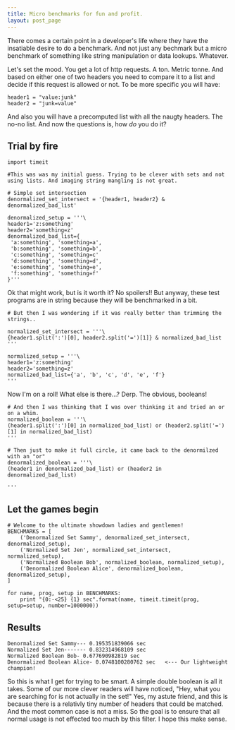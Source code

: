 ```yaml
---
title: Micro benchmarks for fun and profit.
layout: post_page
---
```

There comes a certain point in a developer's life where they have the insatiable desire to do a benchmark. And not just any bechmark but a micro benchmark of something like string manipulation or data lookups. Whatever.  

Let's set the mood. You get a lot of http requests. A ton. Metric tonne. And based on either one of two headers you need to compare it to a list and decide if this request is allowed or not. To be more specific you will have:

    header1 = "value:junk"
    header2 = "junk=value"
    
And also you will have a precomputed list with all the naugty headers. The no-no list. And now the questions is, how *do* you do it?

## Trial by fire

    import timeit
    
    #This was was my initial guess. Trying to be clever with sets and not using lists. And imaging string mangling is not great.
    
    # Simple set intersection
    denormalized_set_intersect = '{header1, header2} & denormalized_bad_list' 
    
    denormalized_setup = '''\
    header1='z:something'
    header2='something=z'
    denormalized_bad_list={
     'a:something', 'something=a',
     'b:something', 'something=b',
     'c:something', 'something=c'
     'd:something', 'something=d',
     'e:something', 'something=e',
     'f:something', 'something=f'
    }'''

    
Ok that might work, but is it worth it? No spoilers!! But anyway, these test programs are in string because they will be benchmarked in a bit.

    # But then I was wondering if it was really better than trimming the strings..

    normalized_set_intersect = '''\
    {header1.split(':')[0], header2.split('=')[1]} & normalized_bad_list  
    '''

    normalized_setup = '''\
    header1='z:something'
    header2='something=z'
    normalized_bad_list={'a', 'b', 'c', 'd', 'e', 'f'}
    '''
    
    
Now I'm on a roll! What else is there...? Derp. The obvious, booleans!

    # And then I was thinking that I was over thinking it and tried an or on a whim.
    normalized_boolean = '''\
    (header1.split(':')[0] in normalized_bad_list) or (header2.split('=')[1] in normalized_bad_list)
    '''
    
    # Then just to make it full circle, it came back to the denormilzed with an "or"
    denormalized_boolean = '''\
    (header1 in denormalized_bad_list) or (header2 in denormalized_bad_list)
    
    '''
    
    
## Let the games begin

    # Welcome to the ultimate showdown ladies and gentlemen!
    BENCHMARKS = [
        ('Denormalized Set Sammy', denormalized_set_intersect, denormalized_setup),
        ('Normalized Set Jen', normalized_set_intersect, normalized_setup),
        ('Normalized Boolean Bob', normalized_boolean, normalized_setup),
        ('Denormalized Boolean Alice', denormalized_boolean, denormalized_setup),
    ]
    
    for name, prog, setup in BENCHMARKS:
        print "{0:-<25} {1} sec".format(name, timeit.timeit(prog, setup=setup, number=1000000))


## Results 


    Denormalized Set Sammy--- 0.195351839066 sec
    Normalized Set Jen------- 0.832314968109 sec
    Normalized Boolean Bob- 0.677690982819 sec
    Denormalized Boolean Alice- 0.0748100280762 sec   <--- Our lightweight champion!


So this is what I get for trying to be smart. A simple double boolean is all it takes. Some of our more clever readers will have noticed, "Hey, what you are searching for is not actually in the set!" Yes, my astute friend, and this is because there is a relativly tiny number of headers that could be matched. And the most common case is not a miss. So the goal is to ensure that all normal usage is not effected too much by this filter. I hope this make sense.
